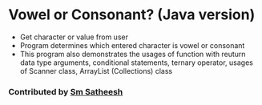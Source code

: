 # Vowel or Consonant? (Java version)
* Get character or value from user <br/>
* Program determines which entered character is vowel or consonant <br />
* This program also demonstrates the usages of function with reuturn data type arguments, conditional statements, ternary operator, usages of Scanner class, ArrayList (Collections) class <br />

### Contributed by [Sm Satheesh](https://github.com/smsatheesh)
